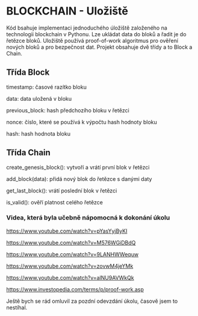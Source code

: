 # BLOCKCHAIN - Uložiště
Kód bsahuje implementaci jednoduchého úložiště založeného na technologii blockchain v Pythonu. Lze ukládat data do bloků a řadit je do řetězce bloků. Uložiště používá proof-of-work algoritmus pro ověření nových bloků a pro bezpečnost dat.
Projekt obsahuje dvě třídy a to Block a Chain.

## Třída Block
timestamp: časové razítko bloku

data: data uložená v bloku

previous_block: hash předchozího bloku v řetězci

nonce: číslo, které se používá k výpočtu hash hodnoty bloku

hash: hash hodnota bloku

## Třída Chain
create_genesis_block(): vytvoří a vrátí první blok v řetězci

add_block(data): přidá nový blok do řetězce s danými daty

get_last_block(): vrátí poslední blok v řetězci

is_valid(): ověří platnost celého řetězce


### Videa, která byla učebně nápomocná k dokonání úkolu
https://www.youtube.com/watch?v=pYasYyjByKI

https://www.youtube.com/watch?v=M576WGiDBdQ

https://www.youtube.com/watch?v=9LANHWWequw

https://www.youtube.com/watch?v=zovwM4jeYMk

https://www.youtube.com/watch?v=alNU9AVWkQk

https://www.investopedia.com/terms/p/proof-work.asp

Ještě bych se rád omluvil za pozdní odevzdání úkolu, časově jsem to nestíhal.
